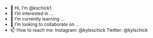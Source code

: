 - 👋 Hi, I’m @kschick1
- 👀 I’m interested in ...
- 🌱 I’m currently learning ...
- 💞️ I’m looking to collaborate on ...
- 📫 How to reach me:
Instagram: @kyleschick
Twitter: @kylschick
